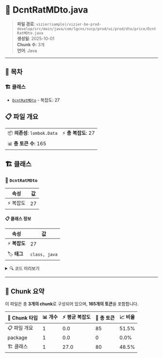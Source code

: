 # 📄 DcntRatMDto.java

> **파일 경로**: `vizier(sample)/vizier-be-prod-develop/src/main/java/com/lgcns/svcp/prod/ui/prod/dto/price/DcntRatMDto.java`  
> **생성일**: 2025-10-01  
> **Chunk 수**: 3개  
> **언어**: Java
---

## 📑 목차

### 🏗️ 클래스
- [`DcntRatMDto`](#class-dcntratmdto) - 복잡도: 27

## 📋 파일 개요

| | |
|--|--|
| 📦 **의존성**: `lombok.Data` | ⚡ **총 복잡도**: 27 |
| 📊 **총 토큰 수**: 165 |  |



## 🏗️ 클래스

### <a id="class-dcntratmdto"></a>🎯 `DcntRatMDto`

| 속성 | 값 |
|------|----|
| ⚡ 복잡도 | 27 |



#### 📋 클래스 정보

| 속성 | 값 |
|------|----|
| ⚡ **복잡도** | 27 || 📍 **라인 범위** | 6-6 |
| 🏷️ **태그** | `class, java` |

<details>
<summary>🔍 코드 미리보기</summary>

```java
public class DcntRatMDto {
	private String prodUuid;
	private String dcntRatCd;
	private String dcntRatNm;
	private String valdStrtDtm;
	private String valdEndDtm;
	private String ratDivsCd;
	private String ratAplyLvCd;
	private String ratAplyDivsCd;
	private String ratDetlDivsCd;
	private String dcntRat;
	private String dcntRatAplyCyvl;
	private String dcntRatAplyCyclCd;
	private String daCalcDivsCd;
	private String ratAplyKdCd;
	private String billItemLclsCd;
	private String billItemMclsCd;
	private String billItemCd;
	private String ratCalcMthdCd;
	private String cntcAmtInfvl;
	private String sectAplyKdCd;
	private String rgstUsr;
	private String rgstDtm;
	private String updUsr;
	private String updDtm;
	private String type;
}...
```

**Chunk 정보**
- 🆔 **ID**: `f8e2940eb6bd`
- 📍 **라인**: 6-6
- 📊 **토큰**: 80
- 🏷️ **태그**: `class, java`

</details>

---





## 🧩 Chunk 요약

이 파일은 총 **3개의 chunk**로 구성되어 있으며, **165개의 토큰**을 포함합니다.

| 🧩 Chunk 타입 | 📊 개수 | ⚡ 평균 복잡도 | 📝 총 토큰 | 📈 비율 |
|---------------|--------|-------------|----------|--------|
| 📋 파일 개요 | 1 | 0.0 | 85 | 51.5% |
| package | 1 | 0.0 | 0 | 0.0% |
| 🏗️ 클래스 | 1 | 27.0 | 80 | 48.5% |

